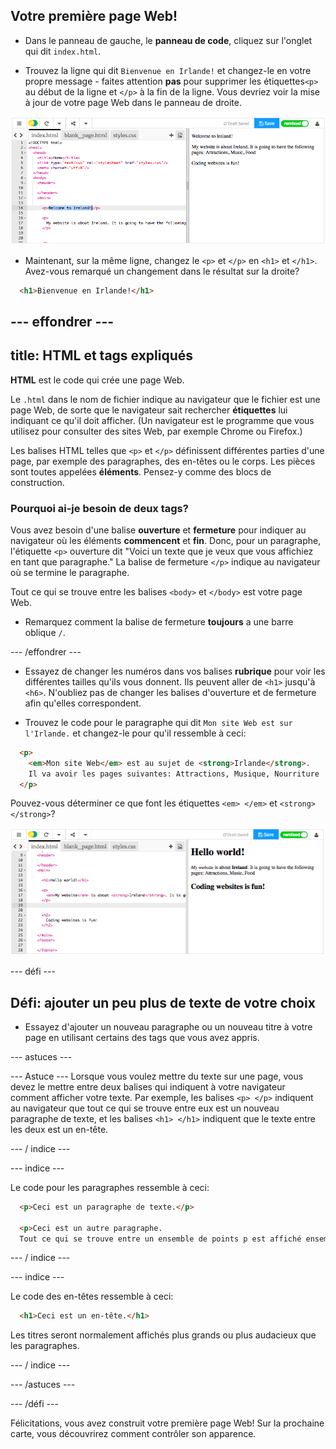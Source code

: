 ## Votre première page Web!

- Dans le panneau de gauche, le **panneau de code**, cliquez sur l'onglet qui dit `index.html`.

- Trouvez la ligne qui dit `Bienvenue en Irlande!` et changez-le en votre propre message - faites attention **pas** pour supprimer les étiquettes`<p>` au début de la ligne et `</p>` à la fin de la ligne. Vous devriez voir la mise à jour de votre page Web dans le panneau de droite.

![Exemple de paragraphe HTML](images/egFirstHtmlCode.png)

- Maintenant, sur la même ligne, changez le `<p>` et `</p>` en `<h1>` et `</h1>`. Avez-vous remarqué un changement dans le résultat sur la droite?

```html
  <h1>Bienvenue en Irlande!</h1>
```

## \--- effondrer \---

## title: HTML et tags expliqués

**HTML** est le code qui crée une page Web.

Le `.html` dans le nom de fichier indique au navigateur que le fichier est une page Web, de sorte que le navigateur sait rechercher **étiquettes** lui indiquant ce qu'il doit afficher. (Un navigateur est le programme que vous utilisez pour consulter des sites Web, par exemple Chrome ou Firefox.)

Les balises HTML telles que `<p>` et `</p>` définissent différentes parties d'une page, par exemple des paragraphes, des en-têtes ou le corps. Les pièces sont toutes appelées **éléments**. Pensez-y comme des blocs de construction.

### Pourquoi ai-je besoin de deux tags?

Vous avez besoin d'une balise **ouverture** et **fermeture** pour indiquer au navigateur où les éléments **commencent** et **fin**. Donc, pour un paragraphe, l'étiquette `<p>` ouverture dit "Voici un texte que je veux que vous affichiez en tant que paragraphe." La balise de fermeture `</p>` indique au navigateur où se termine le paragraphe.

Tout ce qui se trouve entre les balises `<body>` et `</body>` est votre page Web.

- Remarquez comment la balise de fermeture **toujours** a une barre oblique `/`.

\--- /effondrer \---

- Essayez de changer les numéros dans vos balises **rubrique** pour voir les différentes tailles qu'ils vous donnent. Ils peuvent aller de `<h1>` jusqu'à `<h6>`. N'oubliez pas de changer les balises d'ouverture et de fermeture afin qu'elles correspondent.

- Trouvez le code pour le paragraphe qui dit `Mon site Web est sur l'Irlande.` et changez-le pour qu'il ressemble à ceci:

```html
  <p>
    <em>Mon site Web</em> est au sujet de <strong>Irlande</strong>. 
    Il va avoir les pages suivantes: Attractions, Musique, Nourriture
  </p>
```

Pouvez-vous déterminer ce que font les étiquettes `<em> </em>` et `<strong> </strong>`?

![Exemple de balises HTML](images/egFirstTags.png)

\--- défi \---

## Défi: ajouter un peu plus de texte de votre choix

- Essayez d'ajouter un nouveau paragraphe ou un nouveau titre à votre page en utilisant certains des tags que vous avez appris.

\--- astuces \---

\--- Astuce \--- Lorsque vous voulez mettre du texte sur une page, vous devez le mettre entre deux balises qui indiquent à votre navigateur comment afficher votre texte. Par exemple, les balises `<p> </p>` indiquent au navigateur que tout ce qui se trouve entre eux est un nouveau paragraphe de texte, et les balises `<h1> </h1>` indiquent que le texte entre les deux est un en-tête.

\--- / indice \---

\--- indice \---

Le code pour les paragraphes ressemble à ceci:

```html
  <p>Ceci est un paragraphe de texte.</p>

  <p>Ceci est un autre paragraphe.
  Tout ce qui se trouve entre un ensemble de points p est affiché ensemble dans une longue ligne sur la page Web.</p>
```

\--- / indice \---

\--- indice \---

Le code des en-têtes ressemble à ceci:

```html
  <h1>Ceci est un en-tête.</h1>
```

Les titres seront normalement affichés plus grands ou plus audacieux que les paragraphes.

\--- / indice \---

\--- /astuces \---

\--- /défi \---

Félicitations, vous avez construit votre première page Web! Sur la prochaine carte, vous découvrirez comment contrôler son apparence.